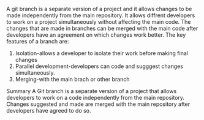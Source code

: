 A git branch is a separate version of a project and it allows changes to be made independently from the main repository. It allows diffrent developers to work on a project simultaneously without affecting the main code. The changes that are made in branches can be merged with the main code after developers have an agreement on which changes work better. The key features of a branch are:
1. Isolation-allows a developer to isolate their work before making final changes
2. Parallel development-developers can code and sugggest changes simultaneously.
3. Merging-with the main brach or other branch

Summary 
A Git branch is a separate version of a project that allows developers to work on a code independently from the main repository. Changes suggested and made are merged with the main repository after developers have agreed to do so.